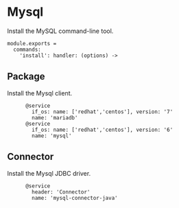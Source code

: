 
# Mysql

Install the MySQL command-line tool.

    module.exports =
      commands:
        'install': handler: (options) ->

## Package

Install the Mysql client.

          @service
            if_os: name: ['redhat','centos'], version: '7'
            name: 'mariadb'
          @service
            if_os: name: ['redhat','centos'], version: '6'
            name: 'mysql'

## Connector

Install the Mysql JDBC driver.

          @service
            header: 'Connector'
            name: 'mysql-connector-java'
